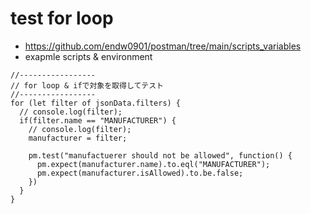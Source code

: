 # test for loop

- https://github.com/endw0901/postman/tree/main/scripts_variables
- exapmle scripts & environment

```
//-----------------
// for loop & ifで対象を取得してテスト
//-----------------
for (let filter of jsonData.filters) {
  // console.log(filter);
  if(filter.name == "MANUFACTURER") {
    // console.log(filter);
    manufacturer = filter;

    pm.test("manufactuerer should not be allowed", function() {
      pm.expect(manufacturer.name).to.eql("MANUFACTURER");
      pm.expect(manufacturer.isAllowed).to.be.false;
    })
  }
}
```
